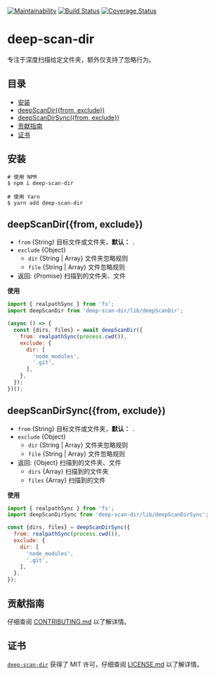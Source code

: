 [![Maintainability](https://api.codeclimate.com/v1/badges/541030ad0c70589a76f3/maintainability)](https://codeclimate.com/github/iTonyYo/deep-scan-dir/maintainability) [![Build Status](https://travis-ci.org/iTonyYo/deep-scan-dir.svg?branch=master)](https://travis-ci.org/iTonyYo/deep-scan-dir) [![Coverage Status](https://coveralls.io/repos/github/iTonyYo/deep-scan-dir/badge.svg?branch=master)](https://coveralls.io/github/iTonyYo/deep-scan-dir?branch=master)

# deep-scan-dir

专注于深度扫描给定文件夹，额外仅支持了忽略行为。

## 目录

- [安装](#安装)
- [deepScanDir({from, exclude})](#deepscandirfrom-exclude)
- [deepScanDirSync({from, exclude})](#deepscandirsyncfrom-exclude)
- [贡献指南](#贡献指南)
- [证书](#证书)

## 安装

```shell
# 使用 NPM
$ npm i deep-scan-dir

# 使用 Yarn
$ yarn add deep-scan-dir
```

## deepScanDir({from, exclude})

- `from` {String} 目标文件或文件夹，**默认：** `.`
- `exclude` {Object}
  - `dir` {String | Array} 文件夹忽略规则
  - `file` {String | Array} 文件忽略规则
- 返回: {Promise} 扫描到的文件夹、文件

**使用**

```javascript
import { realpathSync } from 'fs';
import deepScanDir from 'deep-scan-dir/lib/deepScanDir';

(async () => {
  const {dirs, files} = await deepScanDir({
    from: realpathSync(process.cwd()),
    exclude: {
      dir: [
        'node_modules',
        '.git',
      ],
    },
  });
})();
```

## deepScanDirSync({from, exclude})

- `from` {String} 目标文件或文件夹，**默认：** `.`
- `exclude` {Object}
  - `dir` {String | Array} 文件夹忽略规则
  - `file` {String | Array} 文件忽略规则
- 返回: {Object} 扫描到的文件夹、文件
  - `dirs` {Array} 扫描到的文件夹
  - `files` {Array} 扫描到的文件

**使用**

```javascript
import { realpathSync } from 'fs';
import deepScanDirSync from 'deep-scan-dir/lib/deepScanDirSync';

const {dirs, files} = deepScanDirSync({
  from: realpathSync(process.cwd()),
  exclude: {
    dir: [
      'node_modules',
      '.git',
    ],
  },
});
```

## 贡献指南

仔细查阅 [CONTRIBUTING.md][贡献指南] 以了解详情。

## 证书

[`deep-scan-dir`][deep-scan-dir] 获得了 MIT 许可，仔细查阅 [LICENSE.md][证书] 以了解详情。



[贡献指南]: https://github.com/iTonyYo/deep-scan-dir/blob/master/CONTRIBUTING.md

[证书]: https://github.com/iTonyYo/deep-scan-dir/blob/master/LICENSE.md

[deep-scan-dir]: https://git.io/fjp3u
